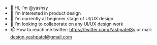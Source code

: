 - 👋 Hi, I’m @yashsy
- 👀 I’m interested in product design
- 🌱 I’m currently at beginner stage of UI/UX design
- 💞️ I’m looking to collaborate on any UI/UX design work
- 📫 How to reach me twitter: https://twitter.com/YashpatelSy or mail: design.yashpatel@gmail.com

<!---
yashsy/yashsy is a ✨ special ✨ repository because its `README.md` (this file) appears on your GitHub profile.
You can click the Preview link to take a look at your changes.
--->
